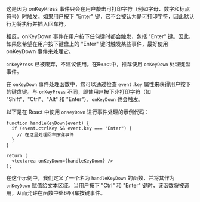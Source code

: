 这是因为 onKeyPress 事件只会在用户敲击可打印字符（例如字母、数字和标点符号）时触发。如果用户按下 "Enter" 键，它不会被认为是可打印字符，因此默认行为将执行并插入回车符。

相反，onKeyDown 事件在用户按下任何键时都会触发，包括 "Enter" 键。因此，如果您希望在用户按下键盘上的 "Enter" 键时触发某些事件，最好使用 onKeyDown 事件来处理它。

`onKeyPress` 已被废弃，不建议使用。在React中，推荐使用 `onKeyDown` 处理键盘事件。

在 `onKeyDown` 事件处理函数中，您可以通过检查 `event.key` 属性来获得用户按下的键盘键。与 `onKeyPress` 不同，即使用户按下非打印字符（如 "Shift"、"Ctrl"、"Alt" 和 "Enter"），`onKeyDown` 也会触发。

以下是在 React 中使用 `onKeyDown` 进行事件处理的示例代码：

```
function handleKeyDown(event) {
  if (event.ctrlKey && event.key === "Enter") {
    // 在这里处理回车按键事件
  }
}

return (
  <textarea onKeyDown={handleKeyDown} />
);
```

在这个示例中，我们定义了一个名为 `handleKeyDown` 的函数，并将其作为 `onKeyDown` 赋值给文本区域。当用户按下 "Ctrl" 和 "Enter" 键时，该函数将被调用，从而允许在函数中处理回车按键事件。